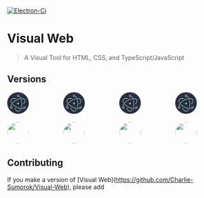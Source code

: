 [![Electron-Ci][Electron-Ci-badge]][Electron-Ci-workflow]

[Electron-Ci-badge]: https://github.com/Charlie-Sumorok/Visual-Web-Electron/actions/workflows/Ci.yml/badge.svg
[Electron-Ci-workflow]: https://github.com/Charlie-Sumorok/Visual-Web-Electron/actions/workflows/Ci.yml

# Visual Web

> A Visual Tool for HTML, CSS, and TypeScript/JavaScript

<!-- ## Install

*macOS 10.10+, Linux, and Windows 7+ are supported (64-bit only).*

**macOS**

[**Download**](https://github.com/user/repo/releases/latest) the `.dmg` file.

**Linux**

[**Download**](https://github.com/user/repo/releases/latest) the `.AppImage` or `.deb` file.

*The AppImage needs to be [made executable](http://discourse.appimage.org/t/how-to-make-an-appimage-executable/80) after download.*

**Windows**

[**Download**](https://github.com/user/repo/releases/latest) the `.exe` file.

---
-->

<!--
### Publish

```
$ npm run release
```

After Travis finishes building your app, open the release draft it created and click "Publish".
-->
## Versions
<div class="versions">
	<div class="version">
		<a class="version-icon"
			href="https://github.com/Charlie-Sumorok/Visual-Web-Electron"
			title="Electron">
			<img class="icon"
				src="./images/Electron.png"
				alt="Electron Version"
				title="Electron"
				width="50px"
				height="50px">
		</a>
		<a class="author"
			href="https://github.com/Charlie-Sumorok"
			title="Charlie">
			<img class="author icon"
				src="https://github.com/Charlie-Sumorok.png" alt="">
		</a>
	</div>
	<div class="version">
		<a class="version-icon" href="https://github.com/Charlie-Sumorok/Visual-Web-Electron" title="Electron">
			<img class="icon" src="./images/Electron.png" alt="Electron Version" title="Electron" width="50px"
				height="50px">
		</a>
		<a class="author" href="https://github.com/Charlie-Sumorok" title="Charlie">
			<img class="author icon" src="https://github.com/Charlie-Sumorok.png" alt="">
		</a>
	</div>
	<div class="version">
		<a class="version-icon" href="https://github.com/Charlie-Sumorok/Visual-Web-Electron" title="Electron">
			<img class="icon" src="./images/Electron.png" alt="Electron Version" title="Electron" width="50px"
				height="50px">
		</a>
		<a class="author" href="https://github.com/Charlie-Sumorok" title="Charlie">
			<img class="author icon" src="https://github.com/Charlie-Sumorok.png" alt="">
		</a>
	</div>
	<div class="version">
		<a class="version-icon" href="https://github.com/Charlie-Sumorok/Visual-Web-Electron" title="Electron">
			<img class="icon" src="./images/Electron.png" alt="Electron Version" title="Electron" width="50px"
				height="50px">
		</a>
		<a class="author" href="https://github.com/Charlie-Sumorok" title="Charlie">
			<img class="author icon" src="https://github.com/Charlie-Sumorok.png" alt="">
		</a>
	</div>
</div>


<style>
	.versions {
		display: flex;

		gap: 5rem;
	}

	.version {
		display: flex;
		flex-direction: column;

		gap: 1rem;
		border-color: aqua;
	}

	.author {
		border-radius: 50%;
	}

	.icon {
		width: 50px;
		height: 50px;
	}
</style>


## Contributing
If you make a version of [Visual Web][]()(https://github.com/Charlie-Sumorok/Visual-Web),
please add 
